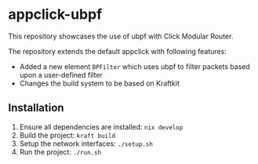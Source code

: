 # appclick-ubpf

This repository showcases the use of ubpf with Click Modular Router.

The repository extends the default appclick with following features:
- Added a new element `BPFilter` which uses ubpf to filter packets based upon a user-defined filter
- Changes the build system to be based on Kraftkit

## Installation
1. Ensure all dependencies are installed: `nix develop`
2. Build the project: `kraft build`
3. Setup the network interfaces: `./setup.sh`
4. Run the project: `./run.sh`

